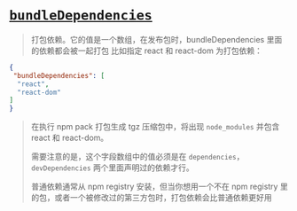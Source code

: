 # [`bundleDependencies`]()

> 打包依赖。它的值是一个数组，在发布包时，bundleDependencies 里面的依赖都会被一起打包
比如指定 react 和 react-dom 为打包依赖：

```json
{
 "bundleDependencies": [
  "react",
  "react-dom"
]
}
```

> 在执行 npm pack 打包生成 tgz 压缩包中，将出现 `node_modules` 并包含 react 和 react-dom。
>
> 需要注意的是，这个字段数组中的值必须是在 `dependencies`，`devDependencies` 两个里面声明过的依赖才行。
>
> 普通依赖通常从 npm registry 安装，但当你想用一个不在 npm registry 里的包，或者一个被修改过的第三方包时，打包依赖会比普通依赖更好用
